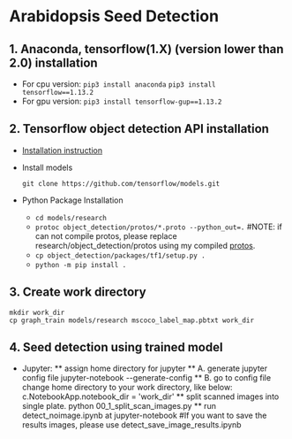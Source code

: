 # Arabidopsis Seed Detection

## 1. Anaconda, tensorflow(1.X) (version lower than 2.0) installation
  * For cpu version:
	`pip3 install anaconda`
	`pip3 install tensorflow==1.13.2`
  * For gpu version:
	`pip3 install tensorflow-gup==1.13.2`
## 2. Tensorflow object detection API installation
* [Installation instruction](https://github.com/tensorflow/models/blob/master/research/object_detection/g3doc/tf1.md)
* Install models

	`git clone https://github.com/tensorflow/models.git`
* Python Package Installation

	* `cd models/research`
	* `protoc object_detection/protos/*.proto --python_out=.` #NOTE: if can not compile protos, please replace research/object_detection/protos using my compiled [protos](https://github.com/FanruiMeng/Arabidopsis-Seed-Detection/tree/master/protos).
	* `cp object_detection/packages/tf1/setup.py .`
	* `python -m pip install .`
## 3. Create work directory 
	mkdir work_dir
	cp graph_train models/research mscoco_label_map.pbtxt work_dir

## 4. Seed detection using trained model
* Jupyter:
** assign home directory for jupyter
	** A. generate jupyter config file
		jupyter-notebook --generate-config 
	** B. go to config file change home directory to your work directory, like below:
		c.NotebookApp.notebook_dir = 'work_dir'
** split scanned images into single plate.
   python 00_1_split_scan_images.py
** run detect_noimage.ipynb at jupyter-notebook
#If you want to save the results images, please use detect_save_image_results.ipynb
